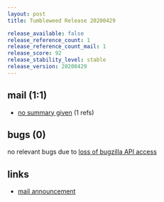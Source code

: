 ```yaml
---
layout: post
title: Tumbleweed Release 20200429

release_available: false
release_reference_count: 1
release_reference_count_mail: 1
release_score: 92
release_stability_level: stable
release_version: 20200429
---
```


## mail (1:1)

- [no summary given](https://github.com/boombatower/tumbleweed-review/issues/10) (1 refs)

## bugs (0)

<!--more-->

no relevant bugs due to [loss of bugzilla API access](https://bugzilla.opensuse.org/show_bug.cgi?id=1157722)



## links

- [mail announcement](https://github.com/boombatower/tumbleweed-review/issues/10)
